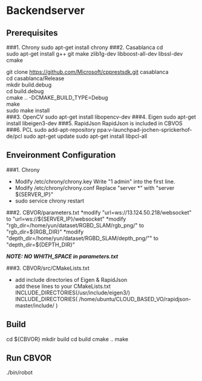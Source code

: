 # Backendserver
## Prerequisites 
###1. Chrony
sudo apt-get install chrony
###2. Casablanca
cd  
sudo apt-get install g++ git make zlib1g-dev libboost-all-dev libssl-dev cmake  

git clone https://github.com/Microsoft/cpprestsdk.git casablanca  
cd casablanca/Release  
mkdir build.debug  
cd build.debug  
cmake .. -DCMAKE_BUILD_TYPE=Debug  
make  
sudo make install  
###3. OpenCV
sudo apt-get install libopencv-dev
###4. Eigen
sudo apt-get install libeigen3-dev
###5. RapidJson
RapidJson is included in CBVOS
###6. PCL
sudo add-apt-repository ppa:v-launchpad-jochen-sprickerhof-de/pcl
sudo apt-get update
sudo apt-get install libpcl-all
## Enveironment Configuration
###1. Chrony
* Modify /etc/chrony/chrony.key
Write "1 admin" into the first line.
* Modify /etc/chrony/chrony.conf
Replace "server *" with "server ${SERVER_IP}"
* sudo service chrony restart

###2. CBVOR/parameters.txt
*modify "url=ws://13.124.50.218/websocket" to "url=ws://${SERVER_IP}/websocket"
*modify "rgb_dir=/home/yun/dataset/RGBD_SLAM/rgb_png/" to "rgb_dir=${RGB_DIR}"
*modify "depth_dir=/home/yun/dataset/RGBD_SLAM/depth_png/"" to "depth_dir=${DEPTH_DIR}"

***NOTE: NO WHITH_SPACE in parameters.txt***

###3. CBVOR/src/CMakeLists.txt
* add include directories of Eigen & RapidJson  
add these lines to your CMakeLists.txt  
INCLUDE_DIRECTORIES(/usr/include/eigen3/)  
INCLUDE_DIRECTORIES( /home/ubuntu/CLOUD_BASED_VO/rapidjson-master/include/ )  

## Build
cd ${CBVOR}
mkdir build
cd build
cmake ..
make
## Run CBVOR
./bin/robot
